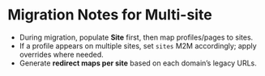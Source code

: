 # Migration Notes for Multi-site

- During migration, populate **Site** first, then map profiles/pages to sites.
- If a profile appears on multiple sites, set `sites` M2M accordingly; apply overrides where needed.
- Generate **redirect maps per site** based on each domain’s legacy URLs.
